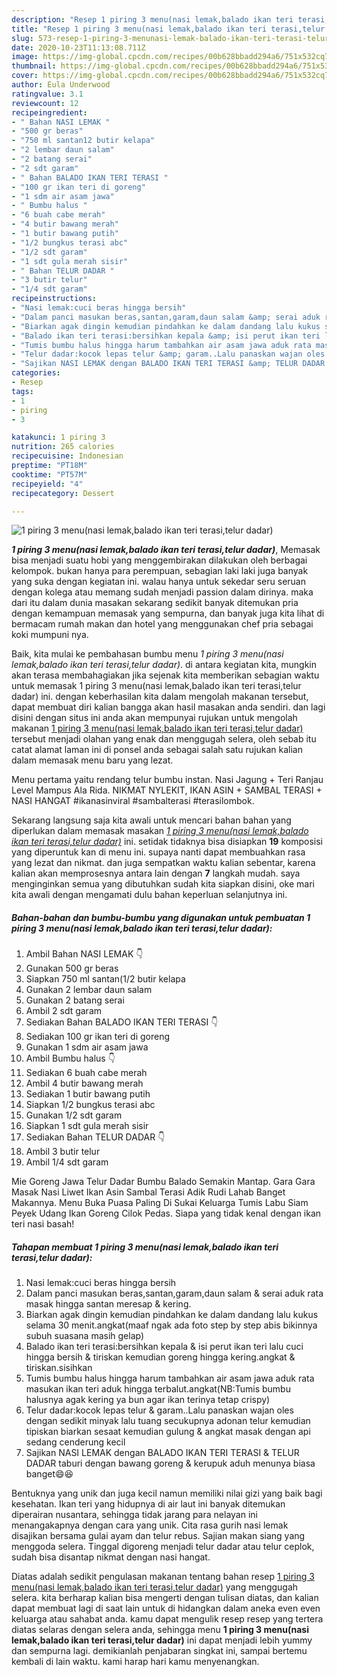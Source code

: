 ```yaml
---
description: "Resep 1 piring 3 menu(nasi lemak,balado ikan teri terasi,telur dadar), Lezat Sekali"
title: "Resep 1 piring 3 menu(nasi lemak,balado ikan teri terasi,telur dadar), Lezat Sekali"
slug: 573-resep-1-piring-3-menunasi-lemak-balado-ikan-teri-terasi-telur-dadar-lezat-sekali
date: 2020-10-23T11:13:08.711Z
image: https://img-global.cpcdn.com/recipes/00b628bbadd294a6/751x532cq70/1-piring-3-menunasi-lemakbalado-ikan-teri-terasitelur-dadar-foto-resep-utama.jpg
thumbnail: https://img-global.cpcdn.com/recipes/00b628bbadd294a6/751x532cq70/1-piring-3-menunasi-lemakbalado-ikan-teri-terasitelur-dadar-foto-resep-utama.jpg
cover: https://img-global.cpcdn.com/recipes/00b628bbadd294a6/751x532cq70/1-piring-3-menunasi-lemakbalado-ikan-teri-terasitelur-dadar-foto-resep-utama.jpg
author: Eula Underwood
ratingvalue: 3.1
reviewcount: 12
recipeingredient:
- " Bahan NASI LEMAK "
- "500 gr beras"
- "750 ml santan12 butir kelapa"
- "2 lembar daun salam"
- "2 batang serai"
- "2 sdt garam"
- " Bahan BALADO IKAN TERI TERASI "
- "100 gr ikan teri di goreng"
- "1 sdm air asam jawa"
- " Bumbu halus "
- "6 buah cabe merah"
- "4 butir bawang merah"
- "1 butir bawang putih"
- "1/2 bungkus terasi abc"
- "1/2 sdt garam"
- "1 sdt gula merah sisir"
- " Bahan TELUR DADAR "
- "3 butir telur"
- "1/4 sdt garam"
recipeinstructions:
- "Nasi lemak:cuci beras hingga bersih"
- "Dalam panci masukan beras,santan,garam,daun salam &amp; serai aduk rata masak hingga santan meresap &amp; kering."
- "Biarkan agak dingin kemudian pindahkan ke dalam dandang lalu kukus selama 30 menit.angkat(maaf ngak ada foto step by step abis bikinnya subuh suasana masih gelap)"
- "Balado ikan teri terasi:bersihkan kepala &amp; isi perut ikan teri lalu cuci hingga bersih &amp; tiriskan kemudian goreng hingga kering.angkat &amp; tiriskan.sisihkan"
- "Tumis bumbu halus hingga harum tambahkan air asam jawa aduk rata masukan ikan teri aduk hingga terbalut.angkat(NB:Tumis bumbu halusnya agak kering ya bun agar ikan terinya tetap crispy)"
- "Telur dadar:kocok lepas telur &amp; garam..Lalu panaskan wajan oles dengan sedikit minyak lalu tuang secukupnya adonan telur kemudian tipiskan biarkan sesaat kemudian gulung &amp; angkat masak dengan api sedang cenderung kecil"
- "Sajikan NASI LEMAK dengan BALADO IKAN TERI TERASI &amp; TELUR DADAR taburi dengan bawang goreng &amp; kerupuk aduh menunya biasa banget😄😆"
categories:
- Resep
tags:
- 1
- piring
- 3

katakunci: 1 piring 3 
nutrition: 265 calories
recipecuisine: Indonesian
preptime: "PT18M"
cooktime: "PT57M"
recipeyield: "4"
recipecategory: Dessert

---
```



![1 piring 3 menu(nasi lemak,balado ikan teri terasi,telur dadar)](https://img-global.cpcdn.com/recipes/00b628bbadd294a6/751x532cq70/1-piring-3-menunasi-lemakbalado-ikan-teri-terasitelur-dadar-foto-resep-utama.jpg)

<b><i>1 piring 3 menu(nasi lemak,balado ikan teri terasi,telur dadar)</i></b>, Memasak bisa menjadi suatu hobi yang menggembirakan dilakukan oleh berbagai kelompok. bukan hanya para perempuan, sebagian laki laki juga banyak yang suka dengan kegiatan ini. walau hanya untuk sekedar seru seruan dengan kolega atau memang sudah menjadi passion dalam dirinya. maka dari itu dalam dunia masakan sekarang sedikit banyak ditemukan pria dengan kemampuan memasak yang sempurna, dan banyak juga kita lihat di bermacam rumah makan dan hotel yang menggunakan chef pria sebagai koki mumpuni nya.

Baik, kita mulai ke pembahasan bumbu menu <i>1 piring 3 menu(nasi lemak,balado ikan teri terasi,telur dadar)</i>. di antara kegiatan kita, mungkin akan terasa membahagiakan jika sejenak kita memberikan sebagian waktu untuk memasak 1 piring 3 menu(nasi lemak,balado ikan teri terasi,telur dadar) ini. dengan keberhasilan kita dalam mengolah makanan tersebut, dapat membuat diri kalian bangga akan hasil masakan anda sendiri. dan lagi disini dengan situs ini anda akan mempunyai rujukan untuk mengolah makanan <u>1 piring 3 menu(nasi lemak,balado ikan teri terasi,telur dadar)</u> tersebut menjadi olahan yang enak dan menggugah selera, oleh sebab itu catat alamat laman ini di ponsel anda sebagai salah satu rujukan kalian dalam memasak menu baru yang lezat.

Menu pertama yaitu rendang telur bumbu instan. Nasi Jagung + Teri Ranjau Level Mampus Ala Rida. NIKMAT NYLEKIT, IKAN ASIN + SAMBAL TERASI + NASI HANGAT #ikanasinviral #sambalterasi #terasilombok.


Sekarang langsung saja kita awali untuk mencari bahan bahan yang diperlukan dalam memasak masakan <u><i>1 piring 3 menu(nasi lemak,balado ikan teri terasi,telur dadar)</i></u> ini. setidak tidaknya bisa disiapkan <b>19</b> komposisi yang diperuntuk kan di menu ini. supaya nanti dapat membuahkan rasa yang lezat dan nikmat. dan juga sempatkan waktu kalian sebentar, karena kalian akan memprosesnya antara lain dengan <b>7</b> langkah mudah. saya menginginkan semua yang dibutuhkan sudah kita siapkan disini, oke mari kita awali dengan mengamati dulu bahan keperluan selanjutnya ini.

<!--inarticleads1-->

##### Bahan-bahan dan bumbu-bumbu yang digunakan untuk pembuatan 1 piring 3 menu(nasi lemak,balado ikan teri terasi,telur dadar):

1. Ambil  Bahan NASI LEMAK 👇
1. Gunakan 500 gr beras
1. Siapkan 750 ml santan(1/2 butir kelapa
1. Gunakan 2 lembar daun salam
1. Gunakan 2 batang serai
1. Ambil 2 sdt garam
1. Sediakan  Bahan BALADO IKAN TERI TERASI 👇
1. Sediakan 100 gr ikan teri di goreng
1. Gunakan 1 sdm air asam jawa
1. Ambil  Bumbu halus 👇
1. Sediakan 6 buah cabe merah
1. Ambil 4 butir bawang merah
1. Sediakan 1 butir bawang putih
1. Siapkan 1/2 bungkus terasi abc
1. Gunakan 1/2 sdt garam
1. Siapkan 1 sdt gula merah sisir
1. Sediakan  Bahan TELUR DADAR 👇
1. Ambil 3 butir telur
1. Ambil 1/4 sdt garam


Mie Goreng Jawa Telur Dadar Bumbu Balado Semakin Mantap. Gara Gara Masak Nasi Liwet Ikan Asin Sambal Terasi Adik Rudi Lahab Banget Makannya. Menu Buka Puasa Paling Di Sukai Keluarga Tumis Labu Siam Peyek Udang Ikan Goreng Cilok Pedas. Siapa yang tidak kenal dengan ikan teri nasi basah! 

<!--inarticleads2-->

##### Tahapan membuat 1 piring 3 menu(nasi lemak,balado ikan teri terasi,telur dadar):

1. Nasi lemak:cuci beras hingga bersih
1. Dalam panci masukan beras,santan,garam,daun salam &amp; serai aduk rata masak hingga santan meresap &amp; kering.
1. Biarkan agak dingin kemudian pindahkan ke dalam dandang lalu kukus selama 30 menit.angkat(maaf ngak ada foto step by step abis bikinnya subuh suasana masih gelap)
1. Balado ikan teri terasi:bersihkan kepala &amp; isi perut ikan teri lalu cuci hingga bersih &amp; tiriskan kemudian goreng hingga kering.angkat &amp; tiriskan.sisihkan
1. Tumis bumbu halus hingga harum tambahkan air asam jawa aduk rata masukan ikan teri aduk hingga terbalut.angkat(NB:Tumis bumbu halusnya agak kering ya bun agar ikan terinya tetap crispy)
1. Telur dadar:kocok lepas telur &amp; garam..Lalu panaskan wajan oles dengan sedikit minyak lalu tuang secukupnya adonan telur kemudian tipiskan biarkan sesaat kemudian gulung &amp; angkat masak dengan api sedang cenderung kecil
1. Sajikan NASI LEMAK dengan BALADO IKAN TERI TERASI &amp; TELUR DADAR taburi dengan bawang goreng &amp; kerupuk aduh menunya biasa banget😄😆


Bentuknya yang unik dan juga kecil namun memiliki nilai gizi yang baik bagi kesehatan. Ikan teri yang hidupnya di air laut ini banyak ditemukan diperairan nusantara, sehingga tidak jarang para nelayan ini menangakapnya dengan cara yang unik. Cita rasa gurih nasi lemak disajikan bersama gulai ayam dan telur rebus. Sajian makan siang yang menggoda selera. Tinggal digoreng menjadi telur dadar atau telur ceplok, sudah bisa disantap nikmat dengan nasi hangat. 

Diatas adalah sedikit pengulasan makanan tentang bahan resep <u>1 piring 3 menu(nasi lemak,balado ikan teri terasi,telur dadar)</u> yang menggugah selera. kita berharap kalian bisa mengerti dengan tulisan diatas, dan kalian dapat membuat lagi di saat lain untuk di hidangkan dalam aneka even even keluarga atau sahabat anda. kamu dapat mengulik resep resep yang tertera diatas selaras dengan selera anda, sehingga menu <b>1 piring 3 menu(nasi lemak,balado ikan teri terasi,telur dadar)</b> ini dapat menjadi lebih yummy dan sempurna lagi. demikianlah penjabaran singkat ini, sampai bertemu kembali di lain waktu. kami harap hari kamu menyenangkan.
